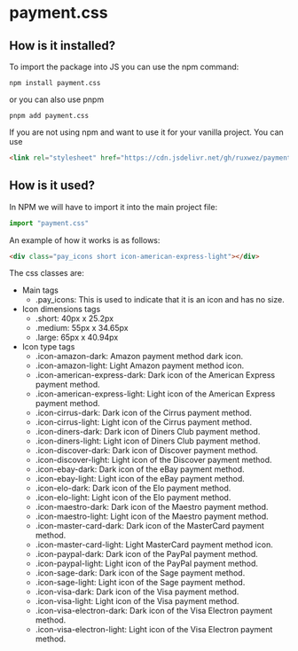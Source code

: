 # payment.css

## How is it installed?
To import the package into JS you can use the npm command:
```
npm install payment.css
```
or you can also use pnpm
```
pnpm add payment.css
```

If you are not using npm and want to use it for your vanilla project. You can use
```html
<link rel="stylesheet" href="https://cdn.jsdelivr.net/gh/ruxwez/payment.css@main/dist/icons.min.css" />
```

## How is it used?

In NPM we will have to import it into the main project file:
```jsx
import "payment.css"
```

An example of how it works is as follows:

```html
<div class="pay_icons short icon-american-express-light"></div>
```

The css classes are:

- Main tags
  - .pay_icons: This is used to indicate that it is an icon and has no size.
- Icon dimensions tags
  - .short: 40px x 25.2px
  - .medium: 55px x 34.65px
  - .large: 65px x 40.94px
- Icon type tags
  - .icon-amazon-dark: Amazon payment method dark icon.
  - .icon-amazon-light: Light Amazon payment method icon.
  - .icon-american-express-dark: Dark icon of the American Express payment method.
  - .icon-american-express-light: Light icon of the American Express payment method.
  - .icon-cirrus-dark: Dark icon of the Cirrus payment method.
  - .icon-cirrus-light: Light icon of the Cirrus payment method.
  - .icon-diners-dark: Dark icon of Diners Club payment method.
  - .icon-diners-light: Light icon of Diners Club payment method.
  - .icon-discover-dark: Dark icon of Discover payment method.
  - .icon-discover-light: Light icon of the Discover payment method.
  - .icon-ebay-dark: Dark icon of the eBay payment method.
  - .icon-ebay-light: Light icon of the eBay payment method.
  - .icon-elo-dark: Dark icon of the Elo payment method.
  - .icon-elo-light: Light icon of the Elo payment method.
  - .icon-maestro-dark: Dark icon of the Maestro payment method.
  - .icon-maestro-light: Light icon of the Maestro payment method.
  - .icon-master-card-dark: Dark icon of the MasterCard payment method.
  - .icon-master-card-light: Light MasterCard payment method icon.
  - .icon-paypal-dark: Dark icon of the PayPal payment method.
  - .icon-paypal-light: Light icon of the PayPal payment method.
  - .icon-sage-dark: Dark icon of the Sage payment method.
  - .icon-sage-light: Light icon of the Sage payment method.
  - .icon-visa-dark: Dark icon of the Visa payment method.
  - .icon-visa-light: Light icon of the Visa payment method.
  - .icon-visa-electron-dark: Dark icon of the Visa Electron payment method.
  - .icon-visa-electron-light: Light icon of the Visa Electron payment method.

